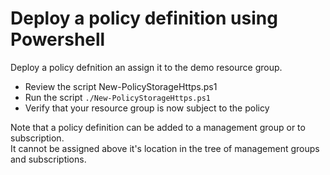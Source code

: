 # Deploy a policy definition using Powershell

Deploy a policy defnition an assign it to the demo resource group.

- Review the script New-PolicyStorageHttps.ps1
- Run the script `./New-PolicyStorageHttps.ps1`
- Verify that your resource group is now subject to the policy

Note that a policy definition can be added to a management group or to subscription.  
It cannot be assigned above it's location in the tree of management groups and subscriptions.
